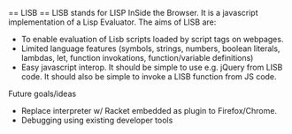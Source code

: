 == LISB ==
LISB stands for LISP InSide the Browser. It is a javascript implementation of a Lisp Evaluator. The aims of LISB are:

 - To enable evaluation of Lisb scripts loaded by script tags on webpages. 
 - Limited language features (symbols, strings, numbers, boolean literals, lambdas, let, function invokations, function/variable definitions)
 - Easy javascript interop. It should be simple to use e.g. jQuery from LISB code. It should also be simple to invoke a LISB function from JS code.

Future goals/ideas
 
 - Replace interpreter w/ Racket embedded as plugin to Firefox/Chrome.
 - Debugging using existing developer tools
 
